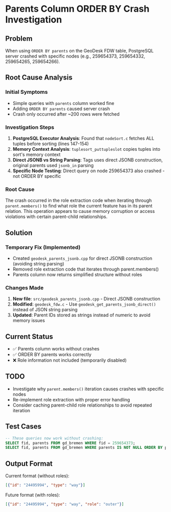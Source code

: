 # Parents Column ORDER BY Crash Investigation

## Problem
When using `ORDER BY parents` on the GeoDesk FDW table, PostgreSQL server crashed with specific nodes (e.g., 259654373, 259654332, 259654265, 259654266).

## Root Cause Analysis

### Initial Symptoms
- Simple queries with `parents` column worked fine
- Adding `ORDER BY parents` caused server crash
- Crash only occurred after ~200 rows were fetched

### Investigation Steps
1. **PostgreSQL Executor Analysis**: Found that `nodeSort.c` fetches ALL tuples before sorting (lines 147-154)
2. **Memory Context Analysis**: `tuplesort_puttupleslot` copies tuples into sort's memory context
3. **Direct JSONB vs String Parsing**: Tags uses direct JSONB construction, original parents used `jsonb_in` parsing
4. **Specific Node Testing**: Direct query on node 259654373 also crashed - not ORDER BY specific

### Root Cause
The crash occurred in the role extraction code when iterating through `parent.members()` to find what role the current feature has in its parent relation. This operation appears to cause memory corruption or access violations with certain parent-child relationships.

## Solution

### Temporary Fix (Implemented)
- Created `geodesk_parents_jsonb.cpp` for direct JSONB construction (avoiding string parsing)
- Removed role extraction code that iterates through parent.members()
- Parents column now returns simplified structure without roles

### Changes Made
1. **New file**: `src/geodesk_parents_jsonb.cpp` - Direct JSONB construction
2. **Modified**: `geodesk_fdw.c` - Use `geodesk_get_parents_jsonb_direct()` instead of JSON string parsing
3. **Updated**: Parent IDs stored as strings instead of numeric to avoid memory issues

## Current Status
- ✅ Parents column works without crashes
- ✅ ORDER BY parents works correctly
- ❌ Role information not included (temporarily disabled)

## TODO
- Investigate why `parent.members()` iteration causes crashes with specific nodes
- Re-implement role extraction with proper error handling
- Consider caching parent-child role relationships to avoid repeated iteration

## Test Cases
```sql
-- These queries now work without crashing:
SELECT fid, parents FROM gd_bremen WHERE fid = 259654373;
SELECT fid, parents FROM gd_bremen WHERE parents IS NOT NULL ORDER BY parents LIMIT 10;
```

## Output Format
Current format (without roles):
```json
[{"id": "24495994", "type": "way"}]
```

Future format (with roles):
```json
[{"id": "24495994", "type": "way", "role": "outer"}]
```